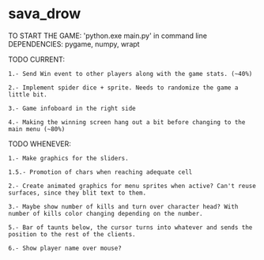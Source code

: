 # sava_drow
TO START THE GAME: 'python.exe main.py' in command line
DEPENDENCIES: pygame, numpy, wrapt

TODO CURRENT:

    1.- Send Win event to other players along with the game stats. (~40%)

    2.- Implement spider dice + sprite. Needs to randomize the game a little bit.

    3.- Game infoboard in the right side

    4.- Making the winning screen hang out a bit before changing to the main menu (~80%)

TODO WHENEVER:

    1.- Make graphics for the sliders.

    1.5.- Promotion of chars when reaching adequate cell

    2.- Create animated graphics for menu sprites when active? Can't reuse surfaces, since they blit text to them.

    3.- Maybe show number of kills and turn over character head? With number of kills color changing depending on the number.

    5.- Bar of taunts below, the cursor turns into whatever and sends the position to the rest of the clients.

    6.- Show player name over mouse?